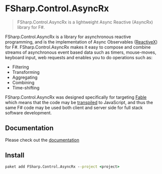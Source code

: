 # FSharp.Control.AsyncRx

> FSharp.Control.AsyncRx is a lightweight Async Reactive (AsyncRx) library for F#.

FSharp.Control.AsyncRx is a library for asynchronous reactive programming, and is the implementation of Async Observables ([ReactiveX](http://reactivex.io/)) for F#. FSharp.Control.AsyncRx makes it easy to compose and combine streams of asynchronous event based data such as timers, mouse-moves, keyboard input, web requests and enables you to do operations such as:

- Filtering
- Transforming
- Aggregating
- Combining
- Time-shifting

FSharp.Control.AsyncRx was designed specifically for targeting [Fable](http://fable.io/) which means that the code may be [transpiled](https://en.wikipedia.org/wiki/Source-to-source_compiler) to JavaScript, and thus the same F# code may be used both client and server side for full stack software development.

## Documentation

Please check out the [documentation](https://dbrattli.github.io/Reaction/)

## Install

```cmd
paket add FSharp.Control.AsyncRx --project <project>
```
